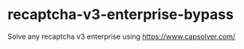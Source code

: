 # recaptcha-v3-enterprise-bypass
Solve any recaptcha v3 enterprise using https://www.capsolver.com/



                                                                                                